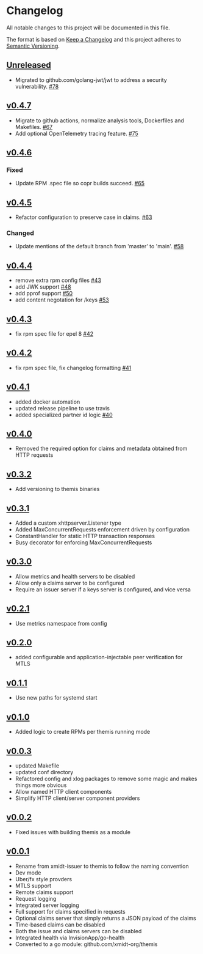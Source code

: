 # Changelog

All notable changes to this project will be documented in this file.

The format is based on [Keep a Changelog](http://keepachangelog.com/en/1.0.0/)
and this project adheres to [Semantic Versioning](http://semver.org/spec/v2.0.0.html).

## [Unreleased]
- Migrated to github.com/golang-jwt/jwt to address a security vulnerability. [#78](https://github.com/xmidt-org/themis/pull/78)

## [v0.4.7]
- Migrate to github actions, normalize analysis tools, Dockerfiles and Makefiles. [#67](https://github.com/xmidt-org/themis/pull/67)
- Add optional OpenTelemetry tracing feature. [#75](https://github.com/xmidt-org/themis/pull/75)

## [v0.4.6]

### Fixed

- Update RPM .spec file so copr builds succeed. [#65](https://github.com/xmidt-org/themis/pull/65)

## [v0.4.5]

- Refactor configuration to preserve case in claims. [#63](https://github.com/xmidt-org/themis/pull/63)

### Changed

- Update mentions of the default branch from 'master' to 'main'. [#58](https://github.com/xmidt-org/themis/pull/58)

## [v0.4.4]

- remove extra rpm config files [#43](https://github.com/xmidt-org/themis/pull/43)
- add JWK support [#48](https://github.com/xmidt-org/themis/pull/48)
- add pprof support [#50](https://github.com/xmidt-org/themis/pull/50)
- add content negotation for /keys [#53](https://github.com/xmidt-org/themis/pull/53)

## [v0.4.3]

- fix rpm spec file for epel 8 [#42](https://github.com/xmidt-org/themis/pull/42)

## [v0.4.2]

- fix rpm spec file, fix changelog formatting [#41](https://github.com/xmidt-org/themis/pull/41)

## [v0.4.1]

- added docker automation
- updated release pipeline to use travis
- added specialized partner id logic [#40](https://github.com/xmidt-org/themis/pull/40)

## [v0.4.0]

- Removed the required option for claims and metadata obtained from HTTP requests

## [v0.3.2]

- Add versioning to themis binaries 

## [v0.3.1]

- Added a custom xhttpserver.Listener type
- Added MaxConcurrentRequests enforcement driven by configuration
- ConstantHandler for static HTTP transaction responses
- Busy decorator for enforcing MaxConcurrentRequests

## [v0.3.0]

- Allow metrics and health servers to be disabled
- Allow only a claims server to be configured
- Require an issuer server if a keys server is configured, and vice versa

## [v0.2.1]

- Use metrics namespace from config

## [v0.2.0]

- added configurable and application-injectable peer verification for MTLS

## [v0.1.1]

- Use new paths for systemd start

## [v0.1.0]

- Added logic to create RPMs per themis running mode

## [v0.0.3]

- updated Makefile
- updated conf directory
- Refactored config and xlog packages to remove some magic and makes things more obvious
- Allow named HTTP client components
- Simplify HTTP client/server component providers

## [v0.0.2]

- Fixed issues with building themis as a module

## [v0.0.1]

- Rename from xmidt-issuer to themis to follow the naming convention
- Dev mode
- Uber/fx style provders
- MTLS support
- Remote claims support
- Request logging
- Integrated server logging
- Full support for claims specified in requests
- Optional claims server that simply returns a JSON payload of the claims
- Time-based claims can be disabled
- Both the issue and claims servers can be disabled
- Integrated health via InvisionApp/go-health
- Converted to a go module: github.com/xmidt-org/themis

[Unreleased]: https://github.com/xmidt-org/themis/compare/v0.4.7...HEAD
[v0.4.7]: https://github.com/xmidt-org/themis/compare/v0.4.6...v0.4.7
[v0.4.6]: https://github.com/xmidt-org/themis/compare/v0.4.5...v0.4.6
[v0.4.5]: https://github.com/xmidt-org/themis/compare/v0.4.4...v0.4.5
[v0.4.4]: https://github.com/xmidt-org/themis/compare/v0.4.3...v0.4.4
[v0.4.3]: https://github.com/xmidt-org/themis/compare/v0.4.2...v0.4.3
[v0.4.2]: https://github.com/xmidt-org/themis/compare/v0.4.1...v0.4.2
[v0.4.1]: https://github.com/xmidt-org/themis/compare/v0.4.0...v0.4.1
[v0.4.0]: https://github.com/xmidt-org/themis/compare/v0.3.2...v0.4.0
[v0.3.2]: https://github.com/xmidt-org/themis/compare/v0.3.1...v0.3.2
[v0.3.1]: https://github.com/xmidt-org/themis/compare/v0.3.0...v0.3.1
[v0.3.0]: https://github.com/xmidt-org/themis/compare/v0.2.1...v0.3.0
[v0.2.1]: https://github.com/xmidt-org/themis/compare/v0.2.0...v0.2.1
[v0.2.0]: https://github.com/xmidt-org/themis/compare/v0.1.1...v0.2.0
[v0.1.1]: https://github.com/xmidt-org/themis/compare/v0.1.0...v0.1.1
[v0.1.0]: https://github.com/xmidt-org/themis/compare/v0.0.3...v0.1.0
[v0.0.3]: https://github.com/xmidt-org/themis/compare/v0.0.2...v0.0.3
[v0.0.2]: https://github.com/xmidt-org/themis/compare/v0.0.1...v0.0.2
[v0.0.1]: https://github.com/xmidt-org/themis/compare/v0.0.0...v0.0.1
